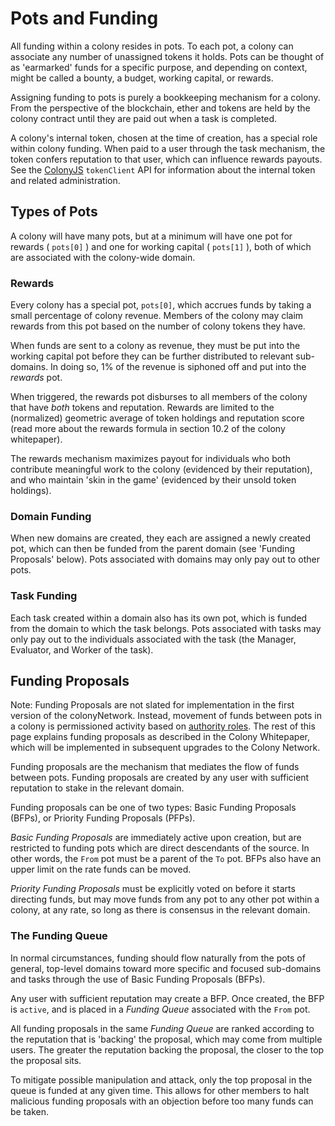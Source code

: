 # Pots and Funding

All funding within a colony resides in pots. To each pot, a colony can associate any number of unassigned tokens it holds. Pots can be thought of as 'earmarked' funds for a specific purpose, and depending on context, might be called a bounty, a budget, working capital, or rewards.

Assigning funding to pots is purely a bookkeeping mechanism for a colony. From the perspective of the blockchain, ether and tokens are held by the colony contract until they are paid out when a task is completed.

A colony's internal token, chosen at the time of creation, has a special role within colony funding. When paid to a user through the task mechanism, the token confers reputation to that user, which can influence rewards payouts. See the [ColonyJS](https://app.gitbook.com/o/-MTaEZ\_7xhxpButTDDNj/s/QcRjzRciEwod6UqfA3ta/) `tokenClient` API for information about the internal token and related administration.

## Types of Pots

A colony will have many pots, but at a minimum will have one pot for rewards ( `pots[0]` ) and one for working capital ( `pots[1]` ), both of which are associated with the colony-wide domain.

### Rewards

Every colony has a special pot, `pots[0]`, which accrues funds by taking a small percentage of colony revenue. Members of the colony may claim rewards from this pot based on the number of colony tokens they have.

When funds are sent to a colony as revenue, they must be put into the working capital pot before they can be further distributed to relevant sub-domains. In doing so, 1% of the revenue is siphoned off and put into the _rewards_ pot.

When triggered, the rewards pot disburses to all members of the colony that have _both_ tokens and reputation. Rewards are limited to the (normalized) geometric average of token holdings and reputation score (read more about the rewards formula in section 10.2 of the colony whitepaper).

The rewards mechanism maximizes payout for individuals who both contribute meaningful work to the colony (evidenced by their reputation), and who maintain 'skin in the game' (evidenced by their unsold token holdings).

### Domain Funding

When new domains are created, they each are assigned a newly created pot, which can then be funded from the parent domain (see 'Funding Proposals' below). Pots associated with domains may only pay out to other pots.

### Task Funding

Each task created within a domain also has its own pot, which is funded from the domain to which the task belongs. Pots associated with tasks may only pay out to the individuals associated with the task (the Manager, Evaluator, and Worker of the task).

## Funding Proposals

Note: Funding Proposals are not slated for implementation in the first version of the colonyNetwork. Instead, movement of funds between pots in a colony is permissioned activity based on [authority roles](../../colonyjs/topics-managing-permissions/). The rest of this page explains funding proposals as described in the Colony Whitepaper, which will be implemented in subsequent upgrades to the Colony Network.

Funding proposals are the mechanism that mediates the flow of funds between pots. Funding proposals are created by any user with sufficient reputation to stake in the relevant domain.

Funding proposals can be one of two types: Basic Funding Proposals (BFPs), or Priority Funding Proposals (PFPs).

_Basic Funding Proposals_ are immediately active upon creation, but are restricted to funding pots which are direct descendants of the source. In other words, the `From` pot must be a parent of the `To` pot. BFPs also have an upper limit on the rate funds can be moved.

_Priority Funding Proposals_ must be explicitly voted on before it starts directing funds, but may move funds from any pot to any other pot within a colony, at any rate, so long as there is consensus in the relevant domain.

### The Funding Queue

In normal circumstances, funding should flow naturally from the pots of general, top-level domains toward more specific and focused sub-domains and tasks through the use of Basic Funding Proposals (BFPs).

Any user with sufficient reputation may create a BFP. Once created, the BFP is `active`, and is placed in a _Funding Queue_ associated with the `From` pot.

All funding proposals in the same _Funding Queue_ are ranked according to the reputation that is 'backing' the proposal, which may come from multiple users. The greater the reputation backing the proposal, the closer to the top the proposal sits.

To mitigate possible manipulation and attack, only the top proposal in the queue is funded at any given time. This allows for other members to halt malicious funding proposals with an objection before too many funds can be taken.

